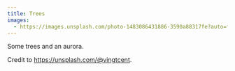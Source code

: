 ```yaml
---
title: Trees
images:
  - https://images.unsplash.com/photo-1483086431886-3590a88317fe?auto=format&fit=crop&w=746&q=80
---
```

Some trees and an aurora.

Credit to https://unsplash.com/@vingtcent.